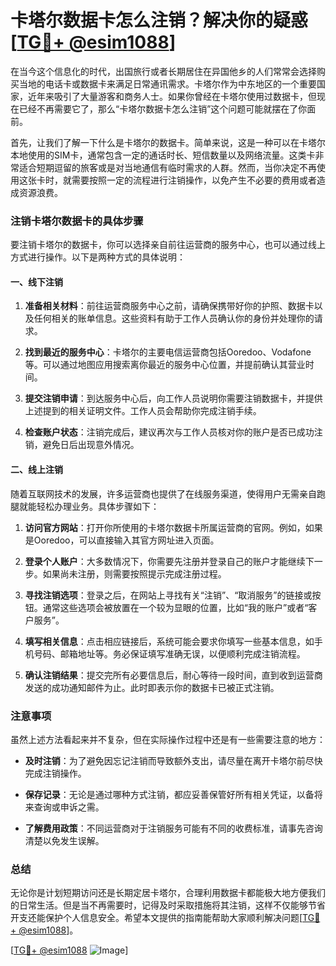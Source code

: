# 卡塔尔数据卡怎么注销？解决你的疑惑[[TG💪+ @esim1088](https://t.me/s/esim1088)]

在当今这个信息化的时代，出国旅行或者长期居住在异国他乡的人们常常会选择购买当地的电话卡或数据卡来满足日常通讯需求。卡塔尔作为中东地区的一个重要国家，近年来吸引了大量游客和商务人士。如果你曾经在卡塔尔使用过数据卡，但现在已经不再需要它了，那么“卡塔尔数据卡怎么注销”这个问题可能就摆在了你面前。

首先，让我们了解一下什么是卡塔尔的数据卡。简单来说，这是一种可以在卡塔尔本地使用的SIM卡，通常包含一定的通话时长、短信数量以及网络流量。这类卡非常适合短期逗留的旅客或是对当地通信有临时需求的人群。然而，当你决定不再使用这张卡时，就需要按照一定的流程进行注销操作，以免产生不必要的费用或者造成资源浪费。

### 注销卡塔尔数据卡的具体步骤

要注销卡塔尔的数据卡，你可以选择亲自前往运营商的服务中心，也可以通过线上方式进行操作。以下是两种方式的具体说明：

#### 一、线下注销

1. **准备相关材料**：前往运营商服务中心之前，请确保携带好你的护照、数据卡以及任何相关的账单信息。这些资料有助于工作人员确认你的身份并处理你的请求。
   
2. **找到最近的服务中心**：卡塔尔的主要电信运营商包括Ooredoo、Vodafone等。可以通过地图应用搜索离你最近的服务中心位置，并提前确认其营业时间。

3. **提交注销申请**：到达服务中心后，向工作人员说明你需要注销数据卡，并提供上述提到的相关证明文件。工作人员会帮助你完成注销手续。

4. **检查账户状态**：注销完成后，建议再次与工作人员核对你的账户是否已成功注销，避免日后出现意外情况。

#### 二、线上注销

随着互联网技术的发展，许多运营商也提供了在线服务渠道，使得用户无需亲自跑腿就能轻松办理业务。具体步骤如下：

1. **访问官方网站**：打开你所使用的卡塔尔数据卡所属运营商的官网。例如，如果是Ooredoo，可以直接输入其官方网址进入页面。

2. **登录个人账户**：大多数情况下，你需要先注册并登录自己的账户才能继续下一步。如果尚未注册，则需要按照提示完成注册过程。

3. **寻找注销选项**：登录之后，在网站上寻找有关“注销”、“取消服务”的链接或按钮。通常这些选项会被放置在一个较为显眼的位置，比如“我的账户”或者“客户服务”。

4. **填写相关信息**：点击相应链接后，系统可能会要求你填写一些基本信息，如手机号码、邮箱地址等。务必保证填写准确无误，以便顺利完成注销流程。

5. **确认注销结果**：提交完所有必要信息后，耐心等待一段时间，直到收到运营商发送的成功通知邮件为止。此时即表示你的数据卡已被正式注销。

### 注意事项

虽然上述方法看起来并不复杂，但在实际操作过程中还是有一些需要注意的地方：

- **及时注销**：为了避免因忘记注销而导致额外支出，请尽量在离开卡塔尔前尽快完成注销操作。
  
- **保存记录**：无论是通过哪种方式注销，都应妥善保管好所有相关凭证，以备将来查询或申诉之需。

- **了解费用政策**：不同运营商对于注销服务可能有不同的收费标准，请事先咨询清楚以免发生误解。

### 总结

无论你是计划短期访问还是长期定居卡塔尔，合理利用数据卡都能极大地方便我们的日常生活。但是当不再需要时，记得及时采取措施将其注销，这样不仅能够节省开支还能保护个人信息安全。希望本文提供的指南能帮助大家顺利解决问题[[TG💪+ @esim1088](https://t.me/s/esim1088)]。

[[TG💪+ @esim1088](https://t.me/s/esim1088) ![Image](https://i.postimg.cc/4NQfJmqS/Snipaste-2025-05-13-00-14-12.png)]